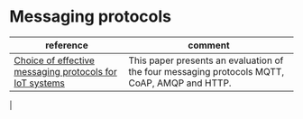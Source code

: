 # Messaging protocols

|reference| comment  |
|--|--|
| [Choice of effective messaging protocols for IoT systems](Choice_of_effective_messaging_protocols_for_IoT_systems.pdf) | This paper presents an evaluation of the four messaging protocols MQTT, CoAP, AMQP and HTTP. 
 |
 
<!--stackedit_data:
eyJoaXN0b3J5IjpbLTE1MDgyNjM5OTEsLTQ4Mjk2NzQ1Ml19
-->